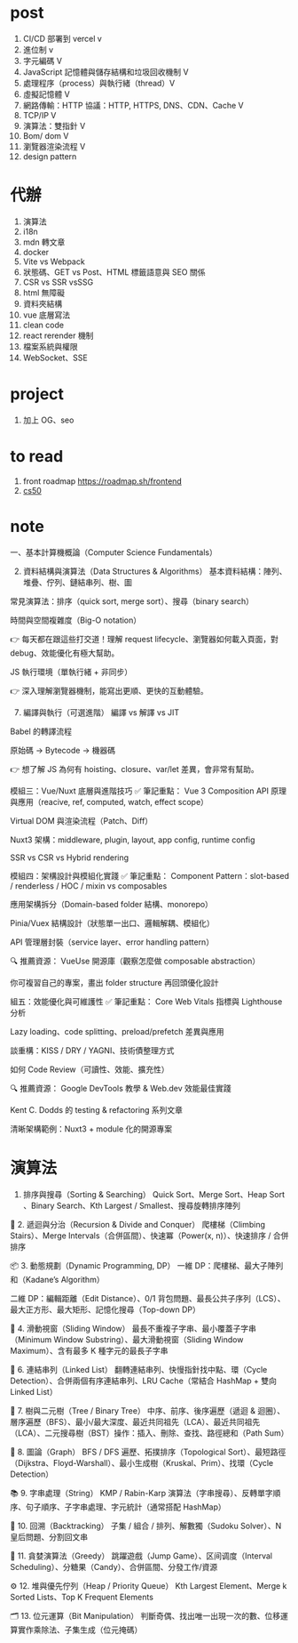 # post

1. CI/CD 部署到 vercel v
2. 進位制 v
3. 字元編碼 V
4. JavaScript 記憶體與儲存結構和垃圾回收機制 V
5. 處理程序（process）與執行緒（thread）V
6. 虛擬記憶體 V
7. 網路傳輸：HTTP 協議：HTTP, HTTPS, DNS、CDN、Cache V
8. TCP/IP V
9. 演算法：雙指針 V
10. Bom/ dom V
11. 瀏覽器渲染流程 V
12. design pattern

# 代辦

1. 演算法
2. i18n
3. mdn 轉文章
4. docker
5. Vite vs Webpack
6. 狀態碼、GET vs Post、HTML 標籤語意與 SEO 關係
7. CSR vs SSR vsSSG
8. html 無障礙
9. 資料夾結構
10. vue 底層寫法
11. clean code
12. react rerender 機制
13. 檔案系統與權限
14. WebSocket、SSE

# project

1. 加上 OG、seo

# to read

1. front roadmap https://roadmap.sh/frontend
2. [cs50](https://www.edx.org/learn/computer-science/harvard-university-cs50-s-introduction-to-computer-science)

# note

一、基本計算機概論（Computer Science Fundamentals）

2. 資料結構與演算法（Data Structures & Algorithms）
   基本資料結構：陣列、堆疊、佇列、鏈結串列、樹、圖

常見演算法：排序（quick sort, merge sort）、搜尋（binary search）

時間與空間複雜度（Big-O notation）

👉 每天都在跟這些打交道！理解 request lifecycle、瀏覽器如何載入頁面，對 debug、效能優化有極大幫助。

JS 執行環境（單執行緒 + 非同步）

👉 深入理解瀏覽器機制，能寫出更順、更快的互動體驗。

7. 編譯與執行（可選進階）
   編譯 vs 解譯 vs JIT

Babel 的轉譯流程

原始碼 → Bytecode → 機器碼

👉 想了解 JS 為何有 hoisting、closure、var/let 差異，會非常有幫助。

模組三：Vue/Nuxt 底層與進階技巧
✅ 筆記重點：
Vue 3 Composition API 原理與應用（reacive, ref, computed, watch, effect scope）

Virtual DOM 與渲染流程（Patch、Diff）

Nuxt3 架構：middleware, plugin, layout, app config, runtime config

SSR vs CSR vs Hybrid rendering

模組四：架構設計與模組化實踐
✅ 筆記重點：
Component Pattern：slot-based / renderless / HOC / mixin vs composables

應用架構拆分（Domain-based folder 結構、monorepo）

Pinia/Vuex 結構設計（狀態單一出口、邏輯解耦、模組化）

API 管理層封裝（service layer、error handling pattern）

🔍 推薦資源：
VueUse 開源庫（觀察怎麼做 composable abstraction）

你可複習自己的專案，畫出 folder structure 再回頭優化設計

組五：效能優化與可維護性
✅ 筆記重點：
Core Web Vitals 指標與 Lighthouse 分析

Lazy loading、code splitting、preload/prefetch 差異與應用

談重構：KISS / DRY / YAGNI、技術債整理方式

如何 Code Review（可讀性、效能、擴充性）

🔍 推薦資源：
Google DevTools 教學 & Web.dev 效能最佳實踐

Kent C. Dodds 的 testing & refactoring 系列文章

清晰架構範例：Nuxt3 + module 化的開源專案

# 演算法

1. 排序與搜尋（Sorting & Searching）
   Quick Sort、Merge Sort、Heap Sort 、Binary Search、Kth Largest / Smallest、搜尋旋轉排序陣列

🧱 2. 遞迴與分治（Recursion & Divide and Conquer）
爬樓梯（Climbing Stairs）、Merge Intervals（合併區間）、快速冪（Power(x, n)）、快速排序 / 合併排序

📦 3. 動態規劃（Dynamic Programming, DP）
一維 DP：爬樓梯、最大子陣列和（Kadane’s Algorithm）

二維 DP：編輯距離（Edit Distance）、0/1 背包問題、最長公共子序列（LCS）、最大正方形、最大矩形、記憶化搜尋（Top-down DP）

🔁 4. 滑動視窗（Sliding Window）
最長不重複子字串、最小覆蓋子字串（Minimum Window Substring）、最大滑動視窗（Sliding Window Maximum）、含有最多 K 種字元的最長子字串

🔗 6. 連結串列（Linked List）
翻轉連結串列、快慢指針找中點、環（Cycle Detection）、合併兩個有序連結串列、LRU Cache（常結合 HashMap + 雙向 Linked List）

🌲 7. 樹與二元樹（Tree / Binary Tree）
中序、前序、後序遍歷（遞迴 & 迴圈）、層序遍歷（BFS）、最小/最大深度、最近共同祖先（LCA）、最近共同祖先（LCA）、二元搜尋樹（BST）操作：插入、刪除、查找、路徑總和（Path Sum）

🧭 8. 圖論（Graph）
BFS / DFS 遍歷、拓撲排序（Topological Sort）、最短路徑（Dijkstra、Floyd-Warshall）、最小生成樹（Kruskal、Prim）、找環（Cycle Detection）

📚 9. 字串處理（String）
KMP / Rabin-Karp 演算法（字串搜尋）、反轉單字順序、句子順序、子字串處理、字元統計（通常搭配 HashMap）

🧩 10. 回溯（Backtracking）
子集 / 組合 / 排列、解數獨（Sudoku Solver）、N 皇后問題、分割回文串

🎲 11. 貪婪演算法（Greedy）
跳躍遊戲（Jump Game）、区间调度（Interval Scheduling）、分糖果（Candy）、合併區間、分發工作/資源

⚙️ 12. 堆與優先佇列（Heap / Priority Queue）
Kth Largest Element、Merge k Sorted Lists、Top K Frequent Elements

🗂 13. 位元運算（Bit Manipulation）
判斷奇偶、找出唯一出現一次的數、位移運算實作乘除法、子集生成（位元掩碼）
